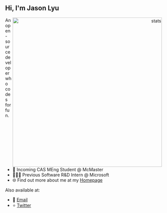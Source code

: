 ## Hi, I'm Jason Lyu

<a href="#stats" align="right">
  <picture>
    <source 
      srcset="https://github-readme-stats.vercel.app/api?username=xjasonlyu&show_icons=true&count_private=true&hide_border=true&include_all_commits=true&theme=github_dark"
      media="(prefers-color-scheme: dark)"
    />
    <source
      srcset="https://github-readme-stats.vercel.app/api?username=xjasonlyu&show_icons=true&count_private=true&hide_border=true&include_all_commits=true&theme=default"
      media="(prefers-color-scheme: light), (prefers-color-scheme: no-preference)"
    />
    <img align="right" alt="stats" width="480px"/>
  </picture>
</a>

<!-- <img align="right" src="https://github-readme-stats.vercel.app/api?username=xjasonlyu&show_icons=true&count_private=true&hide_border=true&include_all_commits=true" alt="stats" width="480px"> -->

An open-source developer who codes for fun.

- 🏫 Incoming CAS MEng Student @ McMaster
- 👨🏻‍💻 Previous Software R&D Intern @ Microsoft
- 🌐 Find out more about me at my [Homepage](https://12x.me/)

Also available at:

- 📧 [Email](mailto:xjasonlyu@gmail.com)
- ⭐️ [Twitter](https://twitter.com/xjasonlyu)
